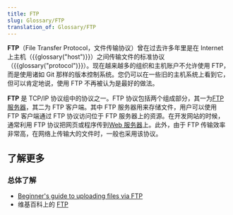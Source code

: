```yaml
---
title: FTP
slug: Glossary/FTP
translation_of: Glossary/FTP
---
```

**FTP**（File Transfer Protocol，文件传输协议）曾在过去许多年里是在 Internet 上主机（{{glossary("host")}}）之间传输文件的标准协议（{{glossary("protocol")}}）。现在越来越多的组织和主机账户不允许使用 FTP，而是使用诸如 Git 那样的版本控制系统。您仍可以在一些旧的主机系统上看到它，但可以肯定地说，使用 FTP 不再被认为是最好的做法。

**FTP** 是 TCP/IP 协议组中的协议之一。FTP 协议包括两个组成部分，其一为[FTP 服务器](https://baike.sogou.com/lemma/ShowInnerLink.htm?lemmaId=449752&ss_c=ssc.citiao.link)，其二为 FTP 客户端。其中 FTP 服务器用来存储文件，用户可以使用 FTP 客户端通过 FTP 协议访问位于 FTP 服务器上的资源。在开发网站的时候，通常利用 FTP 协议把网页或程序传到[Web 服务器](https://baike.sogou.com/lemma/ShowInnerLink.htm?lemmaId=267249&ss_c=ssc.citiao.link)上。此外，由于 FTP 传输效率非常高，在网络上传输大的文件时，一般也采用该协议。

## 了解更多

### 总体了解

- [Beginner's guide to uploading files via FTP](/zh-CN/Learn/Upload_files_to_a_web_server)
- 维基百科上的 [FTP](https://zh.wikipedia.org/wiki/File_Transfer_Protocol)
